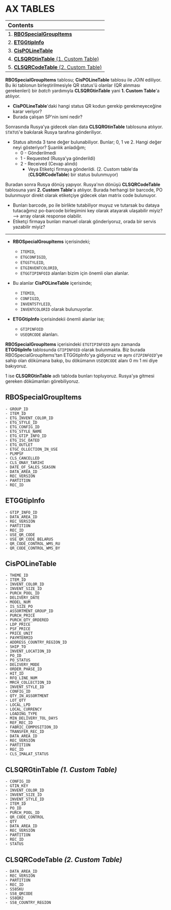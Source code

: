 # AX TABLES

| <font size="4px">**Contents**</font>                          |
| :------------------------------------------------------------ |
| 1. [**RBOSpecialGroupItems**](#rboSpecial)                    |
| 2. [**ETGGtipInfo**](#etgGtip)                                |
| 3. [**CisPOLineTable**](#cisPOLine)                                |
| 4. [**CLSQRGtinTable** (1. Custom Table)](#firstCustomTable)  |
| 5. [**CLSQRCodeTable** (2. Custom Table)](#secondCustomTable) |

**RBOSpecialGroupItems** tablosu; **CisPOLineTable** tablosu ile *JOIN* ediliyor. Bu iki tablonun birleştirilmesiyle QR status'ü olanlar (QR alınması gerekenleri) bir *batch* yardımıyla **CLSQRGtinTable** yani **1. Custom Table**'a atılıyor. 

- **CisPOLineTable**'daki hangi status QR kodun gerekip gerekmeyeceğine karar veriyor?
- Burada çalışan SP'nin ismi nedir?

Sonrasında Rusya'ya gidecek olan data **CLSQRGtinTable** tablosuna atılıyor. `STATUS`'e bakılarak Rusya tarafına gönderiliyor.

- Status altında 3 tane değer bulunabiliyor. Bunlar; 0, 1 ve 2. Hangi değer neyi gösteriyor? Şuanlık anladığım;
  - 0 - Gönderilmedi
  - 1 - Requested (Rusya'ya gönderildi)
  - 2 - Received (Cevap alındı) 
    - Veya Etiketçi firmaya gönderildi. (2. Custom table'da (**CLSQRCodeTable**) bir status bulunmuyor)

Buradan sonra Rusya dönüş yapıyor. Rusya'nın dönüşü **CLSQRCodeTable** tablosuna yani **2. Custom Table**'a atılıyor. Burada herhangi bir barcode, PO bulunmuyor direkt olarak etiketçiye gidecek olan matrix code bulunuyor. 

- Bunları barcode, po ile birlikte tutabiliyor muyuz ve tutarsak bu dataya tutacağımız po-barcode birleşimini key olarak atayarak ulaşabilir miyiz? --> array olarak response olabilir.
- Etiketçi firmaya bunları manuel olarak gönderiyoruz, orada bir servis yazabilir miyiz?

---

- **RBOSpecialGroupItems** içerisindeki;
  -  `ITEMID`, 
  -  `ETGCONFIGID`, 
  -  `ETGSTYLEID`, 
  -  `ETGINVENTCOLORID`, 
  -  `ETGGTIPINFOID` alanları bizim için önemli olan alanlar. 

- Bu alanlar **CisPOLineTable** içerisinde;
  - `ITEMID`,
  - `CONFIGID`,
  - `INVENTSTYLEID`,
  - `INVENTCOLORID` olarak bulunuyorlar.

- **ETGGtipInfo** içerisindekii önemli alanlar ise;
  - `GTIPINFOID`
  - `USEQRCODE` alanları.

**RBOSpecialGroupItems** içerisindeki `ETGTIPINFOID` aynı zamanda **ETGGtipInfo** tablosunda `GTIPINFOID` olarak bulunmakta. Biz burada RBOSpecialGroupItems'tan ETGGtipInfo'ya gidiyoruz ve aynı *`GTIPINFOID`*'ye sahip olan dökümana bakıp, bu dökümanın `USEQRCODE` alanı 0 mı 1 mi diye bakıyoruz. 

1 ise **CLSQRGtinTable** adlı tabloda bunları topluyoruz. Rusya'ya gitmesi gereken dökümanları görebiliyoruz.

## <a id="rboSpecial">**RBOSpecialGroupItems**</a>

```
- GROUP_ID
- ITEM_ID
- ETG_INVENT_COLOR_ID
- ETG_STYLE_ID
- ETG_CONFIG_ID
- ETG_STYLE_NAME
- ETG_GTIP_INFO_ID
- ETG_ISC_OATED
- ETG_OUTLET
- ETGC_OLLECTION_IN_USE
- PLMPSF
- CLS_CANCELLED
- CLS_ONAY_TARIHI
- DATE_OF_SALES_SEASON
- DATA_AREA_ID
- REC_VERSION
- PARTITION
- REC_ID
```

## <a id="etgGtip">**ETGGtipInfo**</a>

```
- GTIP_INFO_ID
- DATA_AREA_ID
- REC_VERSION
- PARTITION
- REC_ID
- USE_QR_CODE
- USE_QR_CODE_BELARUS
- QR_CODE_CONTROL_WMS_RU
- QR_CODE_CONTROL_WMS_BY
```

## <a id="cisPOLine">**CisPOLineTable**</a>

```
- THEME_ID
- ITEM_ID
- INVENT_COLOR_ID
- INVENT_SIZE_ID
- PURCH_POOL_ID
- DELIVERY_DATE
- MODEL_NUM
- IS_SIZE_PO
- ASSORTMENT_GROUP_ID
- PURCH_PRICE
- PURCH_QTY_ORDERED
- LDP_PRICE
- PSF_PRICE
- PRICE_UNIT
- PAYMTERMID
- ADDRESS_COUNTRY_REGION_ID
- SHIP_TO
- INVENT_LOCATION_ID
- PO_ID
- PO_STATUS
- DELIVERY_MODE
- ORDER_PHASE_ID
- HIT_ID
- RFQ_LINE_NUM
- MRCH_COLLECTION_ID
- INVENT_STYLE_ID
- CONFIG_ID
- QTY_IN_ASSORTMENT
- LOT_QTY
- LOCAL_LPD
- LOCAL_CURRENCY
- LOADING_TYPE
- MIN_DELIVERY_TOL_DAYS
- REF_REC_ID
- FABRIC_COMPOSITION_ID
- TRANSFER_REC_ID
- DATA_AREA_ID
- REC_VERSION
- PARTITION
- REC_ID
- CLS_IMALAT_STATUS
```

## <a id="firstCustomTable">**CLSQRGtinTable *(1. Custom Table)***</a>

```
- CONFIG_ID
- GTIN_KEY
- INVENT_COLOR_ID
- INVENT_SIZE_ID
- INVENT_STYLE_ID
- ITEM_ID
- PO_ID
- PURCH_POOL_ID
- QR_CODE_CONTROL
- QTY
- DATA_AREA_ID
- REC_VERSION
- PARTITION
- REC_ID
- STATUS
```

## <a id="secondCustomTable">**CLSQRCodeTable *(2. Custom Table)***</a>

```
- DATA_AREA_ID
- REC_VERSION
- PARTITION
- REC_ID
- S58SKU
- S58_QRCODE
- S58QR2
- S58_COUNTRY_REGION
```
